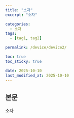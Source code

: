 ```yaml
---
title: "소자"
excerpt: "소자"

categories: 
  - 소자
tags:
  - [tag1, tag2]

permalink: /device/device2/

toc: true
toc_sticky: true

date: 2025-10-10
last_modified_at: 2025-10-10
---
```


## 본문

소자
